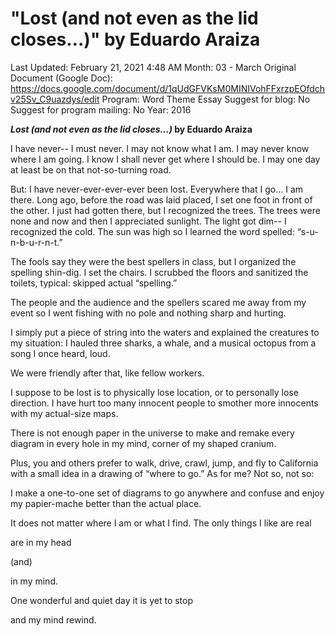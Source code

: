 # "Lost (and not even as the lid closes…)" by Eduardo Araiza

Last Updated: February 21, 2021 4:48 AM
Month: 03 - March
Original Document (Google Doc): https://docs.google.com/document/d/1qUdGFVKsM0MINIVohFFxrzpEOfdchv25Sv_C9uazdys/edit
Program: Word Theme Essay
Suggest for blog: No
Suggest for program mailing: No
Year: 2016

***Lost (and not even as the lid closes…)* by Eduardo Araiza**

I have never-- I must never. I may not know what I am. I may never know where I am going. I know I shall never get where I should be. I may one day at least be on that not-so-turning road.

But: I have never-ever-ever-ever been lost. Everywhere that I go… I am there. Long ago, before the road was laid placed, I set one foot in front of the other. I just had gotten there, but I recognized the trees. The trees were none and now and then I appreciated sunlight. The light got dim-- I recognized the cold. The sun was high so I learned the word spelled: “s-u-n-b-u-r-n-t.”

The fools say they were the best spellers in class, but I organized the spelling shin-dig. I set the chairs. I scrubbed the floors and sanitized the toilets, typical: skipped actual “spelling.”

The people and the audience and the spellers scared me away from my event so I went fishing with no pole and nothing sharp and hurting.

I simply put a piece of string into the waters and explained the creatures to my situation: I hauled three sharks, a whale, and a musical octopus from a song I once heard, loud.

We were friendly after that, like fellow workers.

I suppose to be lost is to physically lose location, or to personally lose direction. I have hurt too many innocent people to smother more innocents with my actual-size maps.

There is not enough paper in the universe to make and remake every diagram in every hole in my mind, corner of my shaped cranium.

Plus, you and others prefer to walk, drive, crawl, jump, and fly to California with a small idea in a drawing of “where to go.” As for me? Not so, not so:

I make a one-to-one set of diagrams to go anywhere and confuse and enjoy my papier-mache better than the actual place.

It does not matter where I am or what I find. The only things I like are real

are in my head

(and)

in my mind.

One wonderful and quiet day it is yet to stop

and my mind rewind.